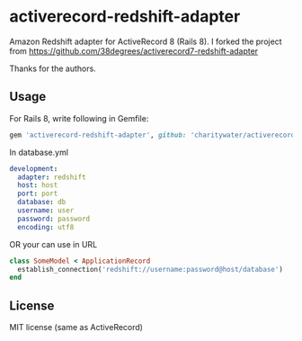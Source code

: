 activerecord-redshift-adapter
==============================

Amazon Redshift adapter for ActiveRecord 8 (Rails 8).
I forked the project from https://github.com/38degrees/activerecord7-redshift-adapter

Thanks for the authors.

Usage
-------------------

For Rails 8, write following in Gemfile:

```ruby
gem 'activerecord-redshift-adapter', github: 'charitywater/activerecord-redshift-adapter'
```

In database.yml

```YAML
development:
  adapter: redshift
  host: host
  port: port
  database: db
  username: user
  password: password
  encoding: utf8
```

OR your can use in URL
```ruby
class SomeModel < ApplicationRecord
  establish_connection('redshift://username:password@host/database')
end
```

License
---------

MIT license (same as ActiveRecord)
